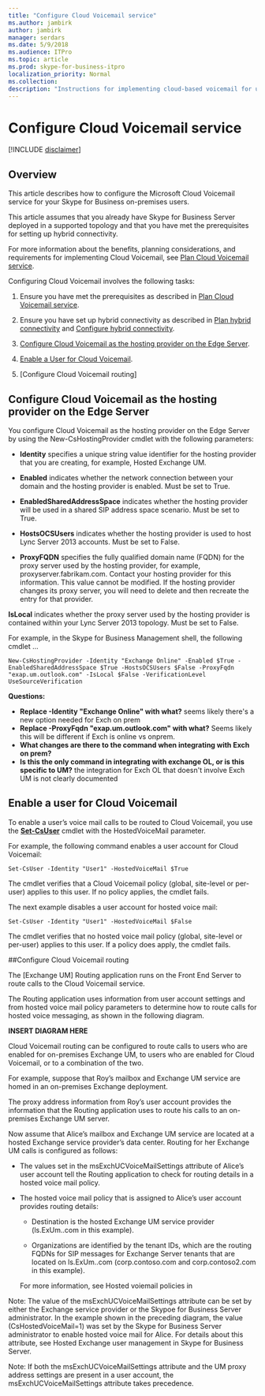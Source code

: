 ```yaml
---
title: "Configure Cloud Voicemail service"
ms.author: jambirk
author: jambirk
manager: serdars
ms.date: 5/9/2018
ms.audience: ITPro
ms.topic: article
ms.prod: skype-for-business-itpro
localization_priority: Normal
ms.collection: 
description: "Instructions for implementing cloud-based voicemail for users homed on Skype for Business Server."
---
```


# Configure Cloud Voicemail service
<!-- PM Roy Kuntz  See [Set up Phone System voicemail](https://support.office.com/en-us/article/Set-up-Phone-System-voicemail-Admin-help-9c590873-b014-4df3-9e27-1bb97322a79d?ui=en-US&rs=en-US&ad=US) for alternate example. -->

[!INCLUDE [disclaimer](../disclaimer.md)]

## Overview 
This article describes how to configure the Microsoft Cloud Voicemail service for your Skype for Business on-premises users.  

This article assumes that you already have Skype for Business Server deployed in a supported topology and that you have met the prerequisites for setting up hybrid connectivity.

For more information about the benefits, planning considerations, and requirements for implementing Cloud Voicemail, see [Plan Cloud Voicemail service](plan-cloud-voicemail.md).

 <!--See [Set up Phone System voicemail](https://support.office.com/en-us/article/Set-up-Phone-System-voicemail-Admin-help-9c590873-b014-4df3-9e27-1bb97322a79d?ui=en-US&rs=en-US&ad=US) for alternate example. -->


Configuring Cloud Voicemail involves the following tasks:

1.  Ensure you have met the prerequisites as described in [Plan Cloud Voicemail service](plan-cloud-voicemail.md).

2.  Ensure you have set up hybrid connectivity as described in [Plan hybrid connectivity](plan-hybrid-connectivity.md) and [Configure hybrid connectivity](configure-hybrid-connectivity.md).

3.  [Configure Cloud Voicemail as the hosting provider on the Edge Server](#configure-cloud-voicemail-as-the-hosting-provider-on-the-edge-server).

4.  [Enable a User for Cloud Voicemail](#enable-a-user-for-cloud-voicemail).

5. [Configure Cloud Voicemail routing]




## Configure Cloud Voicemail as the hosting provider on the Edge Server 

You configure Cloud Voicemail as the hosting provider on the Edge Server by using the New-CsHostingProvider cmdlet with the following parameters:

- **Identity** specifies a unique string value identifier for the hosting provider that you are creating, for example, Hosted Exchange UM.

- **Enabled** indicates whether the network connection between your domain and the hosting provider is enabled. Must be set to True.

- **EnabledSharedAddressSpace** indicates whether the hosting provider will be used in a shared SIP address space scenario. Must be set to True.

- **HostsOCSUsers** indicates whether the hosting provider is used to host Lync Server 2013 accounts. Must be set to False.

- **ProxyFQDN** specifies the fully qualified domain name (FQDN) for the proxy server used by the hosting provider, for example, proxyserver.fabrikam.com. Contact your hosting provider for this information. This value cannot be modified. If the hosting provider changes its proxy server, you will need to delete and then recreate the entry for that provider.

**IsLocal** indicates whether the proxy server used by the hosting provider is contained within your Lync Server 2013 topology. Must be set to False.

For example, in the Skype for Business Management shell, the following cmdlet ...


```
New-CsHostingProvider -Identity "Exchange Online" -Enabled $True -EnabledSharedAddressSpace $True -HostsOCSUsers $False -ProxyFqdn "exap.um.outlook.com" -IsLocal $False -VerificationLevel UseSourceVerification
```
**Questions:**
- **Replace -Identity "Exchange Online" with what?** seems likely there's a new option needed for Exch on prem
- **Replace -ProxyFqdn "exap<span></span>.um.outlook.com" with what?** Seems likely this will be different if Exch is online vs onprem.
- **What changes are there to the command when integrating with Exch on prem?**
- **Is this the only command in integrating with exchange OL, or is this specific to UM?** the integration for Exch OL that doesn't involve Exch UM is not clearly documented

## Enable a user for Cloud Voicemail

To enable a user’s voice mail calls to be routed to  Cloud Voicemail, you use the **[Set-CsUser](https://docs.microsoft.com/en-us/powershell/module/skype/set-csuser?view=skype-ps)** cmdlet with the HostedVoiceMail parameter. 

For example, the following command enables a user account for Cloud Voicemail: 

```Set-CsUser -Identity "User1" -HostedVoiceMail $True```

The cmdlet verifies that a Cloud Voicemail policy (global, site-level or per-user) applies to this user. If no policy applies, the cmdlet fails.

The next example disables a user account for hosted voice mail:

```Set-CsUser -Identity "User1" -HostedVoiceMail $False```

The cmdlet verifies that no hosted voice mail policy (global, site-level or per-user) applies to this user. If a policy does apply, the cmdlet fails.

##Configure Cloud Voicemail routing

The [Exchange UM] Routing application runs on the Front End Server to route calls to the Cloud Voicemail service.

The Routing application uses information from user account settings and from hosted voice mail policy parameters to determine how to route calls for hosted voice messaging, as shown in the following diagram.

**INSERT DIAGRAM HERE**

Cloud Voicemail routing can be configured to route calls to users who are enabled for on-premises Exchange UM, to users who are enabled for Cloud Voicemail, or to a combination of the two.

For example, suppose that Roy’s mailbox and Exchange UM service are homed in an on-premises Exchange deployment.

The proxy address information from Roy’s user account provides the information that the Routing application uses to route his calls to an on-premises Exchange UM server.

Now assume that Alice’s mailbox and Exchange UM service are located at a hosted Exchange service provider’s data center. Routing for her Exchange UM calls is configured as follows:

- The values set in the msExchUCVoiceMailSettings attribute of Alice’s user account tell the  Routing application to check for routing details in a hosted voice mail policy.

- The hosted voice mail policy that is assigned to Alice’s user account provides routing details: 

   - Destination is the hosted Exchange UM service provider (ls.ExUm.<hostedExchangeServer>.com in this example).

   - Organizations are identified by the tenant IDs, which are the routing FQDNs for SIP messages for Exchange Server tenants that are located on ls.ExUm.<hostedExchangeServer>.com (corp.contoso.com and corp.contoso2.com in this example).

   For more information, see Hosted voiemail policies in 

Note:  The value of the msExchUCVoiceMailSettings attribute can be set by either the Exchange service provider or the Skypoe for Business Server administrator. In the example shown in the preceding diagram, the value (CsHostedVoiceMail=1) was set by the Skype for Business Server administrator to enable hosted voice mail for Alice. For details about this attribute, see Hosted Exchange user management in Skype for Business Server.

Note:  If both the msExchUCVoiceMailSettings attribute and the UM proxy address settings are present in a user account, the msExchUCVoiceMailSettings attribute takes precedence. 


